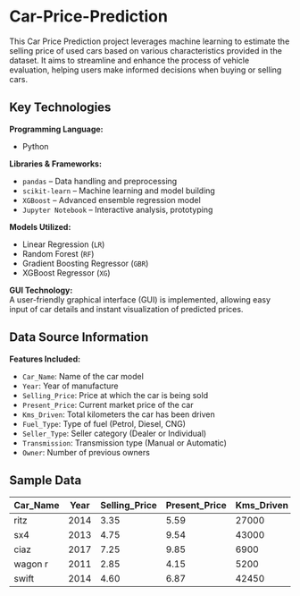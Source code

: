 # Car-Price-Prediction
This Car Price Prediction project leverages machine learning to estimate the selling price of used cars based on various characteristics provided in the dataset. It aims to streamline and enhance the process of vehicle evaluation, helping users make informed decisions when buying or selling cars.

## Key Technologies

**Programming Language:**  
- Python

**Libraries & Frameworks:**  
- `pandas` &ndash; Data handling and preprocessing  
- `scikit-learn` &ndash; Machine learning and model building  
- `XGBoost` &ndash; Advanced ensemble regression model  
- `Jupyter Notebook` &ndash; Interactive analysis, prototyping

**Models Utilized:**  
- Linear Regression (`LR`)  
- Random Forest (`RF`)  
- Gradient Boosting Regressor (`GBR`)  
- XGBoost Regressor (`XG`)

 **GUI Technology:**  
A user-friendly graphical interface (GUI) is implemented, allowing easy input of car details and instant visualization of predicted prices.

## Data Source Information

**Features Included:**  
- `Car_Name`: Name of the car model  
- `Year`: Year of manufacture  
- `Selling_Price`: Price at which the car is being sold  
- `Present_Price`: Current market price of the car  
- `Kms_Driven`: Total kilometers the car has been driven  
- `Fuel_Type`: Type of fuel (Petrol, Diesel, CNG)  
- `Seller_Type`: Seller category (Dealer or Individual)  
- `Transmission`: Transmission type (Manual or Automatic)  
- `Owner`: Number of previous owners  

## Sample Data

| Car_Name | Year | Selling_Price | Present_Price | Kms_Driven | Fuel_Type | Seller_Type | Transmission | Owner |
|----------|------|--------------|---------------|------------|-----------|-------------|--------------|-------|
| ritz     | 2014 | 3.35         | 5.59          | 27000      | Petrol    | Dealer      | Manual       | 0     |
| sx4      | 2013 | 4.75         | 9.54          | 43000      | Diesel    | Dealer      | Manual       | 0     |
| ciaz     | 2017 | 7.25         | 9.85          | 6900       | Petrol    | Dealer      | Manual       | 0     |
| wagon r  | 2011 | 2.85         | 4.15          | 5200       | Petrol    | Dealer      | Manual       | 0     |
| swift    | 2014 | 4.60         | 6.87          | 42450      | Diesel    | Dealer      | Manual       | 0     |




